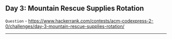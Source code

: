 ## Day 3: Mountain Rescue Supplies Rotation

`Question` - <https://www.hackerrank.com/contests/acm-codexpress-2-0/challenges/day-3-mountain-rescue-supplies-rotation/>

---
